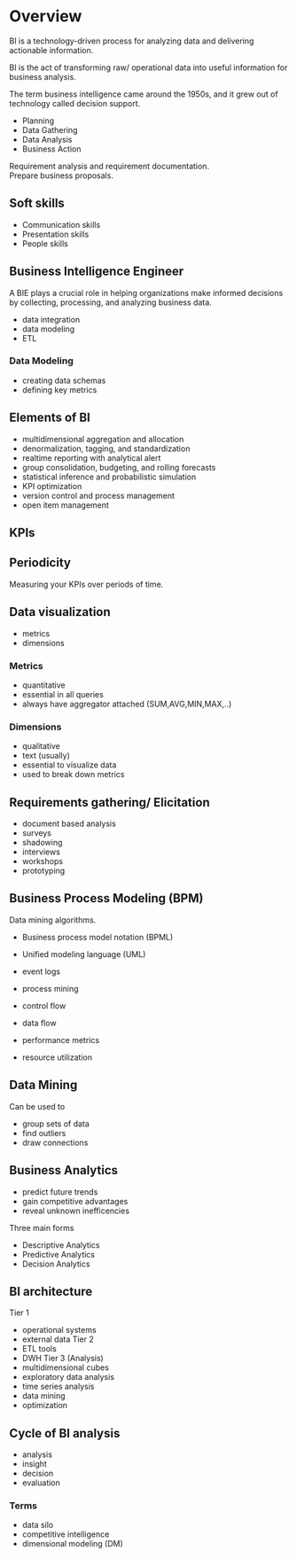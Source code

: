 # Overview
BI is a technology-driven process for analyzing data and delivering actionable information.  

BI is the act of transforming raw/ operational data into useful information for business analysis.  

The term business intelligence came around the 1950s, and it grew out of technology called decision support.  

- Planning
- Data Gathering
- Data Analysis
- Business Action

Requirement analysis and requirement documentation.  
Prepare business proposals.  

## Soft skills
- Communication skills
- Presentation skills
- People skills

## Business Intelligence Engineer
A BIE plays a crucial role in helping organizations make informed decisions by collecting, processing, and analyzing business data.  

- data integration
- data modeling
- ETL

### Data Modeling
- creating data schemas
- defining key metrics

## Elements of BI
- multidimensional aggregation and allocation
- denormalization, tagging, and standardization
- realtime reporting with analytical alert
- group consolidation, budgeting, and rolling forecasts
- statistical inference and probabilistic simulation
- KPI optimization
- version control and process management
- open item management

## KPIs

## Periodicity
Measuring your KPIs over periods of time.  

## Data visualization
- metrics
- dimensions

### Metrics
- quantitative
- essential in all queries
- always have aggregator attached (SUM,AVG,MIN,MAX,..)

### Dimensions
- qualitative
- text (usually)
- essential to visualize data
- used to break down metrics

## Requirements gathering/ Elicitation
- document based analysis
- surveys
- shadowing
- interviews
- workshops
- prototyping

## Business Process Modeling (BPM)
Data mining algorithms.  
- Business process model notation (BPML)
- Unified modeling language (UML)

- event logs
- process mining

- control flow
- data flow
- performance metrics
- resource utilization

## Data Mining
Can be used to
- group sets of data
- find outliers
- draw connections

## Business Analytics
- predict future trends
- gain competitive advantages
- reveal unknown inefficencies

Three main forms  
- Descriptive Analytics
- Predictive Analytics
- Decision Analytics

## BI architecture
Tier 1
- operational systems
- external data
Tier 2
- ETL tools
- DWH
Tier 3 (Analysis)
- multidimensional cubes
- exploratory data analysis
- time series analysis
- data mining
- optimization

## Cycle of BI analysis
- analysis
- insight
- decision
- evaluation

### Terms
- data silo
- competitive intelligence
- dimensional modeling (DM)